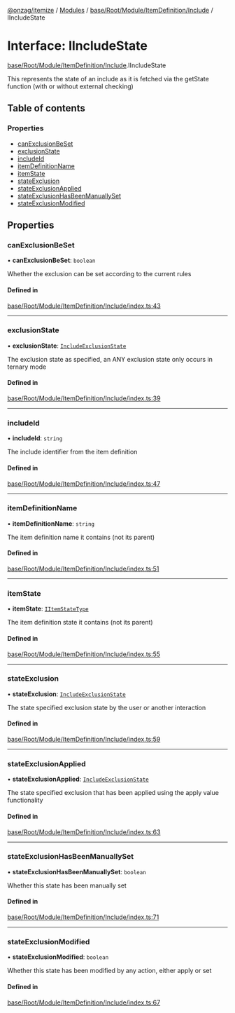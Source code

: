 [@onzag/itemize](../README.md) / [Modules](../modules.md) / [base/Root/Module/ItemDefinition/Include](../modules/base_Root_Module_ItemDefinition_Include.md) / IIncludeState

# Interface: IIncludeState

[base/Root/Module/ItemDefinition/Include](../modules/base_Root_Module_ItemDefinition_Include.md).IIncludeState

This represents the state of an include as it is fetched via
the getState function (with or without external checking)

## Table of contents

### Properties

- [canExclusionBeSet](base_Root_Module_ItemDefinition_Include.IIncludeState.md#canexclusionbeset)
- [exclusionState](base_Root_Module_ItemDefinition_Include.IIncludeState.md#exclusionstate)
- [includeId](base_Root_Module_ItemDefinition_Include.IIncludeState.md#includeid)
- [itemDefinitionName](base_Root_Module_ItemDefinition_Include.IIncludeState.md#itemdefinitionname)
- [itemState](base_Root_Module_ItemDefinition_Include.IIncludeState.md#itemstate)
- [stateExclusion](base_Root_Module_ItemDefinition_Include.IIncludeState.md#stateexclusion)
- [stateExclusionApplied](base_Root_Module_ItemDefinition_Include.IIncludeState.md#stateexclusionapplied)
- [stateExclusionHasBeenManuallySet](base_Root_Module_ItemDefinition_Include.IIncludeState.md#stateexclusionhasbeenmanuallyset)
- [stateExclusionModified](base_Root_Module_ItemDefinition_Include.IIncludeState.md#stateexclusionmodified)

## Properties

### canExclusionBeSet

• **canExclusionBeSet**: `boolean`

Whether the exclusion can be set according to the current rules

#### Defined in

[base/Root/Module/ItemDefinition/Include/index.ts:43](https://github.com/onzag/itemize/blob/a24376ed/base/Root/Module/ItemDefinition/Include/index.ts#L43)

___

### exclusionState

• **exclusionState**: [`IncludeExclusionState`](../enums/base_Root_Module_ItemDefinition_Include.IncludeExclusionState.md)

The exclusion state as specified, an ANY exclusion state only occurs
in ternary mode

#### Defined in

[base/Root/Module/ItemDefinition/Include/index.ts:39](https://github.com/onzag/itemize/blob/a24376ed/base/Root/Module/ItemDefinition/Include/index.ts#L39)

___

### includeId

• **includeId**: `string`

The include identifier from the item definition

#### Defined in

[base/Root/Module/ItemDefinition/Include/index.ts:47](https://github.com/onzag/itemize/blob/a24376ed/base/Root/Module/ItemDefinition/Include/index.ts#L47)

___

### itemDefinitionName

• **itemDefinitionName**: `string`

The item definition name it contains (not its parent)

#### Defined in

[base/Root/Module/ItemDefinition/Include/index.ts:51](https://github.com/onzag/itemize/blob/a24376ed/base/Root/Module/ItemDefinition/Include/index.ts#L51)

___

### itemState

• **itemState**: [`IItemStateType`](base_Root_Module_ItemDefinition.IItemStateType.md)

The item definition state it contains (not its parent)

#### Defined in

[base/Root/Module/ItemDefinition/Include/index.ts:55](https://github.com/onzag/itemize/blob/a24376ed/base/Root/Module/ItemDefinition/Include/index.ts#L55)

___

### stateExclusion

• **stateExclusion**: [`IncludeExclusionState`](../enums/base_Root_Module_ItemDefinition_Include.IncludeExclusionState.md)

The state specified exclusion state by the user or another interaction

#### Defined in

[base/Root/Module/ItemDefinition/Include/index.ts:59](https://github.com/onzag/itemize/blob/a24376ed/base/Root/Module/ItemDefinition/Include/index.ts#L59)

___

### stateExclusionApplied

• **stateExclusionApplied**: [`IncludeExclusionState`](../enums/base_Root_Module_ItemDefinition_Include.IncludeExclusionState.md)

The state specified exclusion that has been applied using the apply value functionality

#### Defined in

[base/Root/Module/ItemDefinition/Include/index.ts:63](https://github.com/onzag/itemize/blob/a24376ed/base/Root/Module/ItemDefinition/Include/index.ts#L63)

___

### stateExclusionHasBeenManuallySet

• **stateExclusionHasBeenManuallySet**: `boolean`

Whether this state has been manually set

#### Defined in

[base/Root/Module/ItemDefinition/Include/index.ts:71](https://github.com/onzag/itemize/blob/a24376ed/base/Root/Module/ItemDefinition/Include/index.ts#L71)

___

### stateExclusionModified

• **stateExclusionModified**: `boolean`

Whether this state has been modified by any action, either apply or set

#### Defined in

[base/Root/Module/ItemDefinition/Include/index.ts:67](https://github.com/onzag/itemize/blob/a24376ed/base/Root/Module/ItemDefinition/Include/index.ts#L67)
